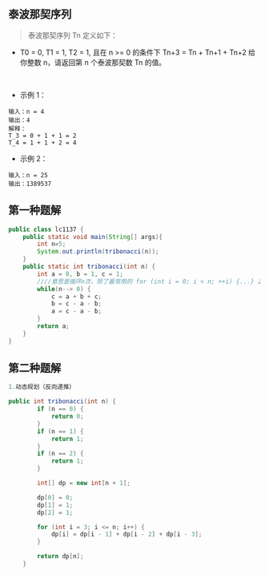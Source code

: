 ## 泰波那契序列
> 泰波那契序列 Tn 定义如下： 
* T0 = 0, T1 = 1, T2 = 1, 且在 n >= 0 的条件下 Tn+3 = Tn + Tn+1 + Tn+2
给你整数 n，请返回第 n 个泰波那契数 Tn 的值。

 

* 示例 1：
```
输入：n = 4
输出：4
解释：
T_3 = 0 + 1 + 1 = 2
T_4 = 1 + 1 + 2 = 4
```
* 示例 2：
```
输入：n = 25
输出：1389537
```
## 第一种题解
```java
public class lc1137 {
    public static void main(String[] args){
        int n=5;
        System.out.println(tribonacci(n));
    }
    public static int tribonacci(int n) {
        int a = 0, b = 1, c = 1;
        ////意思是循环n次，除了最常用的 for (int i = 0; i < n; ++i) {...} 之外，还可以写 while (n-- > 0)
        while(n--> 0) {
            c = a + b + c;
            b = c - a - b;
            a = c - a - b;
        }
        return a;
    }
}
```
## 第二种题解
```java
1.动态规划（反向递推）

public int tribonacci(int n) {
        if (n == 0) {
            return 0;
        }
        if (n == 1) {
            return 1;
        }
        if (n == 2) {
            return 1;
        }

        int[] dp = new int[n + 1];

        dp[0] = 0;
        dp[1] = 1;
        dp[2] = 1;

        for (int i = 3; i <= n; i++) {
            dp[i] = dp[i - 1] + dp[i - 2] + dp[i - 3];
        }

        return dp[n];
    }

```
